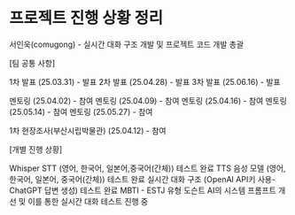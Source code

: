 # 프로젝트 진행 상황 정리

서인욱(comugong) - 실시간 대화 구조 개발 및 프로젝트 코드 개발 총괄

[팀 공통 사항]

1차 발표 (25.03.31) - 발표
2차 발표 (25.04.28) - 발표
3차 발표 (25.06.16) - 발표

멘토링 (25.04.02) - 참여
멘토링 (25.04.09) - 참여
멘토링 (25.04.16) - 참여
멘토링 (25.05.14) - 참여
멘토링 (25.05.27) - 참여

1차 현장조사(부산시립박물관) (25.04.12) - 참여

[개별 진행 상황]

Whisper STT (영어, 한국어, 일본어,중국어(간체)) 테스트 완료
TTS 음성 모델 (영어, 한국어, 일본어, 중국어(간체)) 테스트 완료
실시간 대화 구조 (OpenAI API키 사용-ChatGPT 답변 생성) 테스트 완료
MBTI - ESTJ 유형 도슨트 AI의 시스템 프롬프트 개선 및 이를 통한 실시간 대화 테스트 진행 중
